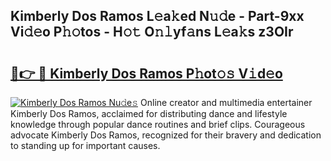 ## Kimberly Dos Ramos L𝚎a𝚔ed N𝚞𝚍e - Part-9xx Vi𝚍𝚎o P𝚑𝚘tos - H𝚘𝚝 O𝚗𝚕yf𝚊ns L𝚎a𝚔s z3OIr

# <h2><a href="http://kfa9a3f.oniu.top/?m=Kimberly+Dos+Ramos">🔗👉 🔴 Kimberly Dos Ramos P𝚑ot𝚘𝚜 V𝚒d𝚎o</a></h2>

[![Kimberly Dos Ramos Nu𝚍e𝚜](https://i.imgur.com/0qMVB7G.gif)](http://kfa9a3f.oniu.top/?m=Kimberly+Dos+Ramos)
Online creator and multimedia entertainer Kimberly Dos Ramos, acclaimed for distributing dance and lifestyle knowledge through popular dance routines and brief clips. Courageous advocate Kimberly Dos Ramos, recognized for their bravery and dedication to standing up for important causes.  
